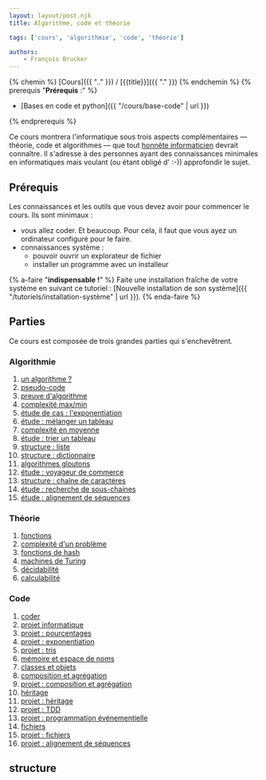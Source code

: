 ```yaml
---
layout: layout/post.njk 
title: Algorithme, code et théorie

tags: ['cours', 'algorithmie', 'code', 'théorie']

authors:
    - François Brucker
---
```



{% chemin %}
[Cours]({{ ".." }}) / [{{title}}]({{ "." }})
{% endchemin %}
{% prerequis "**Prérequis** :" %}

* [Bases en code et python]({{ "/cours/base-code" | url }})

{% endprerequis %}

<!-- début résumé -->

Ce cours montrera l'informatique sous trois aspects complémentaires — théorie, code et algorithmes — que tout [honnête informaticien](https://fr.wikipedia.org/wiki/Honn%C3%AAte_homme) devrait connaître. Il s'adresse à des personnes ayant des connaissances minimales en informatiques mais voulant (ou étant obligé d' :-)) approfondir le sujet.

<!-- fin résumé -->

## Prérequis

Les connaissances et les outils que vous devez avoir pour commencer le cours. Ils sont minimaux :

* vous allez coder. Et beaucoup. Pour cela, il faut que vous ayez un ordinateur configuré pour le faire.
* connaissances système :
  * pouvoir ouvrir un explorateur de fichier
  * installer un programme avec un installeur

{% a-faire "**indispensable !**" %}
Faite une installation fraîche de votre système en suivant ce tutoriel : [Nouvelle installation de son système]({{ "/tutoriels/installation-système" | url }}).
{% enda-faire %}

## Parties

Ce cours est composée de trois grandes parties qui s'enchevêtrent.

### Algorithmie

1. [un algorithme ?](algorithme/définition)
2. [pseudo-code](algorithme/pseudo-code)
3. [preuve d'algorithme](algorithme/preuve-algorithme)
4. [complexité max/min](algorithme/complexité-max-min)
5. [étude de cas : l'exponentiation](algorithme/étude-exponentiation)
6. [étude : mélanger un tableau](algorithme/étude-mélange)
7. [complexité en moyenne](algorithme/complexité-moyenne)
8. [étude : trier un tableau](algorithme/étude-tris)
9. [structure : liste](algorithme/structure-liste)
10. [structure : dictionnaire](algorithme/structure-dictionnaire)
11. [algorithmes gloutons](algorithme/methode-gloutons)
12. [étude : voyageur de commerce](algorithme/etude-voyageur-de-commerce)
13. [structure : chaîne de caractères](algorithme/structure-chaine-de-caracteres)
14. [étude : recherche de sous-chaines](algorithme/etude-recherche-sous-chaines)
15. [étude : alignement de séquences](algorithme/etude-alignement-sequences)

### Théorie

1. [fonctions](théorie/fonctions)
2. [complexité d'un problème](théorie/complexité-problème)
3. [fonctions de hash](théorie/fonctions-hash)
4. [machines de Turing](théorie/machine-turing)
5. [décidabilité](théorie/decidabilite)
6. [calculabilité](théorie/calculabilite)

### Code

1. [coder](code/coder)
2. [projet informatique](code/projet-hello-dev)
3. [projet : pourcentages](code/projet-pourcentages)
4. [projet : exponentiation](code/projet-exponentiation)
5. [projet : tris](code/projet-tris)
6. [mémoire et espace de noms](code/mémoire-espace-noms)
7. [classes et objets](code/programmation-objet/classes-et-objets)
8. [composition et agrégation](code/programmation-objet/composition-agrégation)
9. [projet : composition et agrégation](code/programmation-objet/projet-composition-agrégation)
10. [héritage](code/programmation-objet/héritage)
11. [projet : héritage](code/programmation-objet/projet-héritage)
12. [projet : TDD](code/programmation-objet/projet-tdd)
13. [projet : programmation événementielle](code/projet-programmation-évènementielle)
14. [fichiers](code/fichiers)
15. [projet : fichiers](code/projet-fichiers)
16. [projet : alignement de séquences](code/projet-alignement-sequences)

## structure

<div id="graph">
  <style>
  .links line {
    stroke: #999;
    stroke-opacity: 0.6;
    stroke-width: 1px;
    marker-end: url(#end-arrow);
  }
  .nodes circle {
    stroke: #fff;
    stroke-width: 1.5px;
  }
  text {
    font-family: sans-serif;
  }
  </style>
  <svg id="dessin" style="width:100%;"></svg>
</div>

<script src="https://d3js.org/d3.v7.min.js"></script>

<script>
var svg = d3.select('#dessin');

var width = svg.node().getBoundingClientRect().width,
    height = width

svg.style("height", height)
</script>

<script>
  // data
var graph = {
  nodes: [],
  links: []
}

var groups = {
  theorie: 1,
  algorithmie: 2,
  code: 3,
  autre: 4,
}

graph.nodes.push({
  id: 'Algorithmie',
  link: "algorithme",
  group: groups.algorithmie,
  root: true,
  fx: 0.1 *width,
fy: 0.1* height,
})

graph.nodes.push({
  id: 'Code',
  link: "code",
  group: groups.code,
  root: true,
  fx: 0.5 *width,
fy: 0.1* height,
})

graph.nodes.push({
  id: 'Théorie',
  link: "theorie",
  group: groups.theorie,
  root: true,
  fx: 0.9 *width,
fy: 0.1* height,
})

graph.nodes.push({
  id: 'algorithme ?',
  link: "algorithme/définition",
  group: groups.algorithmie
})
graph.links.push({
  source: 'Algorithmie',
  target: 'algorithme ?'
})

graph.nodes.push({
  id: 'pseudo-code',
  link: "algorithme/pseudo-code",
  group: groups.algorithmie
})
graph.links.push({
  source: 'algorithme ?',
  target: 'pseudo-code'
})

graph.nodes.push({
  id: 'coder',
  link: "code/coder",
  group: groups.code
})
graph.links.push({
  source: 'Code',
  target: 'coder'
})

graph.links.push({
  source: 'pseudo-code',
  target: 'coder'
})

graph.nodes.push({
  id: 'fonctions',
  link: "théorie/fonctions",
  group: groups.theorie
})

graph.links.push({
  source: 'Théorie',
  target: 'fonctions'
})

graph.links.push({
  source: 'pseudo-code',
  target: 'fonctions'
})

graph.nodes.push({
  id: 'machine de Turing',
  link: "théorie/machine-turing",
  group: groups.theorie
})
graph.links.push({
  source: 'fonctions',
  target: 'machine de Turing'
})

graph.nodes.push({
  id: 'décidabilité',
  link: "théorie/decidabilite",
  group: groups.theorie
})

graph.links.push({
  source: 'fonctions',
  target: 'décidabilité'
})

graph.nodes.push({
  id: 'calculabilité',
  link: "théorie/calculabilite",
  group: groups.theorie
})
graph.links.push({
  source: 'machine de Turing',
  target: 'calculabilité'
})

graph.links.push({
  source: 'décidabilité',
  target: 'calculabilité'
})

graph.nodes.push({
  id: 'projet informatique',
  link: "code/projet-hello-dev",
  group: groups.code
})

graph.links.push({
  source: 'coder',
  target: 'projet informatique'
})

graph.nodes.push({
  id: 'naviguer dans un système de fichiers',
  link: '{{ "/tutoriels/fichiers-navigation" | url }}',
  group: groups.autre
})
graph.nodes.push({
  id: 'vscode & python',
  link: '{{ "/tutoriels/vsc-python" | url }}',
  group: groups.autre
})
graph.links.push({
  source: 'vscode & python',
  target: 'projet informatique'
})
graph.links.push({
  source: 'naviguer dans un système de fichiers',
  target: 'projet informatique'
})

graph.nodes.push({
  id: 'installation vscode',
  link: '{{ "/tutoriels/vsc-installation-et-prise-en-main" | url }}',
  group: groups.autre
})
graph.nodes.push({
  id: 'installation python',
  link: '{{ "/tutoriels/installation-de-python" | url }}',
  group: groups.autre
})
graph.links.push({
  source: 'installation vscode',
  target: 'vscode & python'
})
graph.links.push({
  source: 'installation python',
  target: 'vscode & python'
})

graph.nodes.push({
  id: 'terminal',
  link:'{{ "/tutoriels/terminal" | url }}',
  group: groups.autre
})
graph.nodes.push({
  id: 'utilisation du terminal',
  link: '{{ "/tutoriels/terminal-utilisation" | url }}',
  group: groups.autre
})
graph.links.push({
  source: 'naviguer dans un système de fichiers',
  target: 'terminal'
})
graph.links.push({
  source: 'terminal',
  target: 'utilisation du terminal'
})

graph.nodes.push({
  id: 'projet : pourcentages',
  link: "code/projet-pourcentages",
  group: groups.code
})
graph.links.push({
  source: 'projet informatique',
  target: 'projet : pourcentages'
})
graph.links.push({
  source: 'utilisation du terminal',
  target: 'projet : pourcentages'
})

graph.nodes.push({
  id: 'complexité max/min',
  link: "algorithme/complexité-max-min",
  group: groups.algorithmie
})
graph.links.push({
  source: 'pseudo-code',
  target: 'complexité max/min'
})

graph.nodes.push({
  id: "preuve d'algorithme",
  link: "algorithme/preuve-algorithme",
  group: groups.algorithmie
})
graph.links.push({
  source: 'pseudo-code',
  target: "preuve d'algorithme"
})

graph.nodes.push({
  id: "étude : l'exponentiation",
  link: "algorithme/étude-exponentiation",
  group: groups.algorithmie
})
graph.links.push({
  source: "preuve d'algorithme",
  target: "étude : l'exponentiation"
})

graph.links.push({
  source: 'complexité max/min',
  target: "étude : l'exponentiation"
})

graph.nodes.push({
  id: "projet : exponentiation",
  link: "code/projet-exponentiation",
  group: groups.code
})

graph.links.push({
  source: "étude : l'exponentiation",
  target: "projet : exponentiation"
})

graph.links.push({
  source: 'projet : pourcentages',
  target: "projet : exponentiation"
})

graph.nodes.push({
  id: "complexité en moyenne",
  link: "algorithme/complexité-moyenne",
  group: groups.algorithmie
})

graph.links.push({
  source: 'complexité max/min',
  target: "complexité en moyenne"
})

graph.nodes.push({
  id: "complexité d'un problème",
  link: "algorithme/complexité-problème",
  group: groups.theorie
})

graph.links.push({
  source: "étude : l'exponentiation",
  target: "complexité d'un problème"

})

graph.nodes.push({
  id: "étude : mélanger un tableau",
  link: "algorithme/étude-mélange",
  group: groups.algorithmie
})

graph.links.push({
  source: "étude : l'exponentiation",
  target: "étude : mélanger un tableau"

})

graph.nodes.push({
  id: "étude : trier un tableau",
  link: "algorithme/étude-tris",
  group: groups.algorithmie
})

graph.links.push({
  source: "complexité d'un problème",
  target: "étude : trier un tableau"
})

graph.links.push({
  source: "étude : mélanger un tableau",
  target: "étude : trier un tableau"
})

graph.links.push({
  source: "complexité en moyenne",
  target: "étude : trier un tableau"
})

graph.nodes.push({
  id: "projet : les tris",
  link: "code/projet-tris",
  group: groups.code
})

graph.links.push({
  source: "étude : trier un tableau",
  target: "projet : les tris"
})

graph.links.push({
  source: "projet : exponentiation",
  target: "projet : les tris"
})

graph.nodes.push({
  id: 'mémoire et espace de noms',
  link: "code/mémoire-espace-noms",
  group: groups.code
})
graph.links.push({
  source: 'coder',
  target: 'mémoire et espace de noms'
})

graph.nodes.push({
id: "classes et objets",
  link: "code/programmation-objet/classes-et-objets",
  group: groups.code
})

graph.links.push({
  source: "mémoire et espace de noms",
  target: "classes et objets"
})

graph.nodes.push({
id: "composition et agrégation",
  link: "code/programmation-objet/composition-agrégation",
  group: groups.code
})

graph.links.push({
  source: "mémoire et espace de noms",
  target: "composition et agrégation"
})

graph.nodes.push({
id: "projet : composition et agrégation",
  link: "code/programmation-objet/projet-composition-agrégation",
  group: groups.code
})

graph.links.push({
  source: "composition et agrégation",
  target: "projet : composition et agrégation"
})

graph.nodes.push({
id: "héritage",
  link: "code/programmation-objet/héritage",
  group: groups.code
})

graph.links.push({
  source: "composition et agrégation",
  target: "héritage"
})

graph.nodes.push({
id: "projet : héritage",
  link: "code/programmation-objet/projet-héritage",
  group: groups.code
})

graph.links.push({
  source: "héritage",
  target: "projet : héritage"
})

graph.links.push({
  source: "projet : composition et agrégation",
  target: "projet : héritage"
})

graph.nodes.push({
id: "projet : TDD",
  link: "code/programmation-objet/projet-tdd",
  group: groups.code
})

graph.links.push({
  source: "projet : héritage",
  target: "projet : TDD"
})

graph.nodes.push({
id: "fonctions de hash",
  link: "théorie/fonctions-hash",
  group: groups.theorie
})

graph.links.push({
  source: 'fonctions',
  target: "fonctions de hash"
})

graph.nodes.push({
id: "structure : dictionnaire",
  link: "algorithme/structure-dictionnaire",
  group: groups.algorithmie
})

graph.links.push({
  source: "fonctions de hash",
  target: "structure : dictionnaire"
})

graph.links.push({
  source: "complexité en moyenne",
  target: "structure : dictionnaire"
})

graph.nodes.push({
id: "structure : liste",
  link: "algorithme/structure-liste",
  group: groups.algorithmie
})

graph.links.push({
  source: "complexité en moyenne",
  target: "structure : liste"
})

graph.nodes.push({
id: "structure : chaine de caractères",
  link: "algorithme/structure-chaine-de-caracteres",
  group: groups.algorithmie
})

graph.links.push({
  source: "Algorithmie",
  target: "structure : chaine de caractères"
})

graph.links.push({
  source: "mémoire et espace de noms",
  target: "structure : chaine de caractères"
})

graph.nodes.push({
id: "fichiers",
  link: "code/fichiers",
  group: groups.code
})

graph.links.push({
  source: "Code",
  target: "fichiers"
})

graph.links.push({
  source: "structure : chaine de caractères",
  target: "fichiers"
})

graph.links.push({
  source: "naviguer dans un système de fichiers",
  target: "fichiers"
})

graph.links.push({
  source: "structure : dictionnaire",
  target: "fichiers"
})

graph.nodes.push({
id: "projet : programmation événementielle",
  link: "code/projet-programmation-évènementielle",
  group: groups.code
})

graph.links.push({
  source: "projet : héritage",
  target: "projet : programmation événementielle"
})

graph.nodes.push({
id: "projet : fichiers",
  link: "code/projet-fichiers",
  group: groups.code
})

graph.links.push({
  source: "fichiers",
  target: "projet : fichiers"
})

graph.nodes.push({
id: "algorithmes gloutons",
  link: "algorithme/methode-gloutons",
  group: groups.algorithmie
})

graph.links.push({
  source: "complexité max/min",
  target: "algorithmes gloutons"

})

graph.nodes.push({
id: "étude : voyageur de commerce",
  link: "algorithme/etude-voyageur-de-commerce",
  group: groups.algorithmie
})

graph.links.push({
  source: "algorithmes gloutons",
  target: "étude : voyageur de commerce"
  
})

graph.links.push({
  source: "projet : exponentiation",
  target: "étude : voyageur de commerce"
  
})

graph.nodes.push({
id: "étude : recherche de sous-chaines",
  link: "algorithme/etude-recherche-sous-chaines",
  group: groups.algorithmie
})

graph.links.push({
  source: "structure : chaine de caractères",
  target: "étude : recherche de sous-chaines",
})

graph.links.push({
  source: "complexité en moyenne",
  target: "étude : recherche de sous-chaines",
})

graph.links.push({
  source: "fonctions de hash",
  target: "étude : recherche de sous-chaines",
})

graph.nodes.push({
id: "étude : alignement de séquences",
  link: "algorithme/etude-alignement-sequences",
  group: groups.algorithmie
})

graph.links.push({
  source: "étude : recherche de sous-chaines",
  target: "étude : alignement de séquences",
})

graph.nodes.push({
id: "projet : alignement de séquences",
  link: "code/projet-alignement-sequences",
  group: groups.code
})

graph.links.push({
  source: "étude : alignement de séquences",
  target: "projet : alignement de séquences",
})

graph.links.push({
  source: "projet : fichiers",
  target: "projet : alignement de séquences",
})

graph.links.push({
  source: "héritage",
  target: "projet : alignement de séquences",
})

</script>
<script>
var color = d3.scaleOrdinal(d3.schemeCategory10);

svg.append("rect")
    .attr("width", "100%")
    .attr("height", "100%")
    .attr("fill", "#EEE6FA");

// define arrow markers for graph links
svg.append("svg:defs").append("svg:marker")
  .attr("id", "end-arrow")
  .attr("viewBox", "0 -5 20 10")
  .attr("refX", 25)
  .attr("markerWidth", 20)
  .attr("markerHeight", 20)
  .attr("orient", "auto")
  .append("svg:path")
  .attr("d", "M0,-5L20,0L0,5")
  .attr("fill", "#000");

var simulation = d3.forceSimulation()
    .force("link", d3.forceLink().id(d => { return d.id; }))
    .force("charge", d3.forceManyBody().strength(-100))
    .force("center", d3.forceCenter(width / 2, height / 2));

var link = svg.append("g")
    .attr("class", "links")
    .selectAll("line")
    .data(graph.links)
    .enter().append("line");

  var node = svg.append("g")
    .attr("class", "nodes")
    .selectAll("g")
    .data(graph.nodes)
    .enter().append("g")
    .attr("fx", d => {return d.fx})
    .attr("fy", d => {return d.fy})

  node.append("a")
    .attr("xlink:href", d => { return d.link})
    .append("circle")
    .attr("r", 5)
    .attr("fill", function(d) { return color(d.group); })

  node.append("a")
    .attr("xlink:href", d => { return d.link})
    .append("text")
      .text(function(d) {
        return d.id;
      })
      .attr('x', 6)
      .attr('y', 3)
      .style('fill', d => { if (d.root) {return color(d.group)} else { return 'black'}})

  // Create a drag handler and append it to the node object instead
  var drag_handler = d3.drag()
      .on("start", dragstarted)
      .on("drag", dragged)
      .on("end", dragended)

  drag_handler(node);
  
  node.on("click", clicked);

  simulation
      .nodes(graph.nodes)
      .on("tick", ticked);

  simulation.force("link")
      .links(graph.links);

  function ticked() {
    link
        .attr("x1", function(d) { return d.source.x; })
        .attr("y1", function(d) { return d.source.y; })
        .attr("x2", function(d) { return d.target.x; })
        .attr("y2", function(d) { return d.target.y; });

    radius = 15;
    node
        .attr("transform", (d) => {
          d.x = Math.max(radius, Math.min(width - radius, d.x))
          d.y = Math.max(radius, Math.min(height - radius, d.y))
          return "translate(" + d.x + "," + d.y + ")";
        })
  }

  function dragstarted(event, d) {
    if (!event.active) simulation.alphaTarget(0.3).restart();
    d.fx = d.x;
    d.fy = d.y;
  }

  function dragged(event, d) {
    d.fx = event.x;
    d.fy = event.y;
  }

  function dragended(event, d) {
    // if (!event.active) simulation.alphaTarget(0);
    d.fx = Math.max(0, d.fx);
    d.fx = Math.min(width, d.fx);

    d.fy = Math.max(0, d.fy);
    d.fy = Math.min(height, d.fy);
  }
  function clicked(event, d) {
    console.log(d)
  }

</script>

